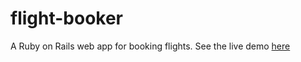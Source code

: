 # flight-booker 
A Ruby on Rails web app for booking flights.
See the live demo [here](http://www.flightbooker.herokuapp.com)